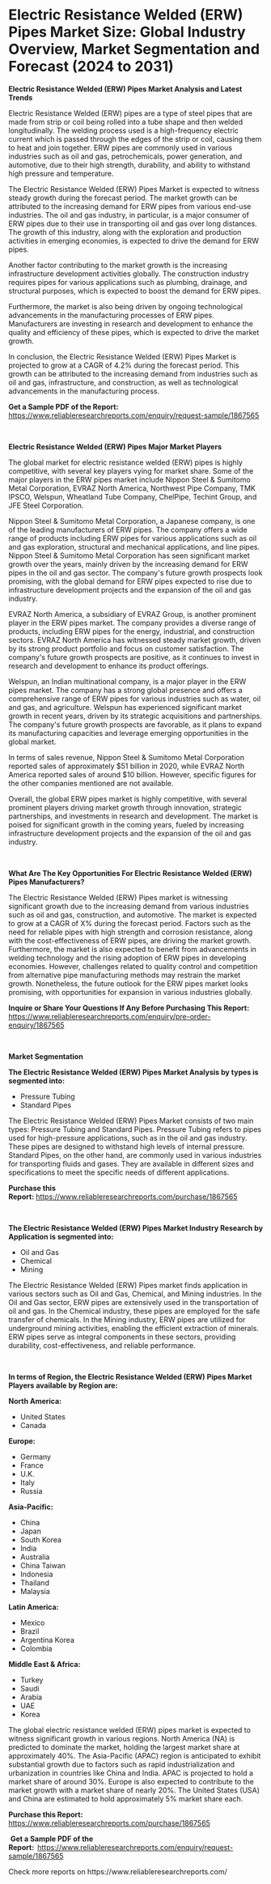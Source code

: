 <p><h1>Electric Resistance Welded (ERW) Pipes Market Size: Global Industry Overview, Market Segmentation and Forecast (2024 to 2031)</h1></p><p><strong>Electric Resistance Welded (ERW) Pipes Market Analysis and Latest Trends</strong></p>
<p><p>Electric Resistance Welded (ERW) pipes are a type of steel pipes that are made from strip or coil being rolled into a tube shape and then welded longitudinally. The welding process used is a high-frequency electric current which is passed through the edges of the strip or coil, causing them to heat and join together. ERW pipes are commonly used in various industries such as oil and gas, petrochemicals, power generation, and automotive, due to their high strength, durability, and ability to withstand high pressure and temperature.</p><p>The Electric Resistance Welded (ERW) Pipes Market is expected to witness steady growth during the forecast period. The market growth can be attributed to the increasing demand for ERW pipes from various end-use industries. The oil and gas industry, in particular, is a major consumer of ERW pipes due to their use in transporting oil and gas over long distances. The growth of this industry, along with the exploration and production activities in emerging economies, is expected to drive the demand for ERW pipes.</p><p>Another factor contributing to the market growth is the increasing infrastructure development activities globally. The construction industry requires pipes for various applications such as plumbing, drainage, and structural purposes, which is expected to boost the demand for ERW pipes.</p><p>Furthermore, the market is also being driven by ongoing technological advancements in the manufacturing processes of ERW pipes. Manufacturers are investing in research and development to enhance the quality and efficiency of these pipes, which is expected to drive the market growth.</p><p>In conclusion, the Electric Resistance Welded (ERW) Pipes Market is projected to grow at a CAGR of 4.2% during the forecast period. This growth can be attributed to the increasing demand from industries such as oil and gas, infrastructure, and construction, as well as technological advancements in the manufacturing process.</p></p>
<p><strong>Get a Sample PDF of the Report:&nbsp;</strong> <a href="https://www.reliableresearchreports.com/enquiry/request-sample/1867565">https://www.reliableresearchreports.com/enquiry/request-sample/1867565</a></p>
<p>&nbsp;</p>
<p><strong>Electric Resistance Welded (ERW) Pipes Major Market Players</strong></p>
<p><p>The global market for electric resistance welded (ERW) pipes is highly competitive, with several key players vying for market share. Some of the major players in the ERW pipes market include Nippon Steel & Sumitomo Metal Corporation, EVRAZ North America, Northwest Pipe Company, TMK IPSCO, Welspun, Wheatland Tube Company, ChelPipe, Techint Group, and JFE Steel Corporation.</p><p>Nippon Steel & Sumitomo Metal Corporation, a Japanese company, is one of the leading manufacturers of ERW pipes. The company offers a wide range of products including ERW pipes for various applications such as oil and gas exploration, structural and mechanical applications, and line pipes. Nippon Steel & Sumitomo Metal Corporation has seen significant market growth over the years, mainly driven by the increasing demand for ERW pipes in the oil and gas sector. The company's future growth prospects look promising, with the global demand for ERW pipes expected to rise due to infrastructure development projects and the expansion of the oil and gas industry.</p><p>EVRAZ North America, a subsidiary of EVRAZ Group, is another prominent player in the ERW pipes market. The company provides a diverse range of products, including ERW pipes for the energy, industrial, and construction sectors. EVRAZ North America has witnessed steady market growth, driven by its strong product portfolio and focus on customer satisfaction. The company's future growth prospects are positive, as it continues to invest in research and development to enhance its product offerings.</p><p>Welspun, an Indian multinational company, is a major player in the ERW pipes market. The company has a strong global presence and offers a comprehensive range of ERW pipes for various industries such as water, oil and gas, and agriculture. Welspun has experienced significant market growth in recent years, driven by its strategic acquisitions and partnerships. The company's future growth prospects are favorable, as it plans to expand its manufacturing capacities and leverage emerging opportunities in the global market.</p><p>In terms of sales revenue, Nippon Steel & Sumitomo Metal Corporation reported sales of approximately $51 billion in 2020, while EVRAZ North America reported sales of around $10 billion. However, specific figures for the other companies mentioned are not available.</p><p>Overall, the global ERW pipes market is highly competitive, with several prominent players driving market growth through innovation, strategic partnerships, and investments in research and development. The market is poised for significant growth in the coming years, fueled by increasing infrastructure development projects and the expansion of the oil and gas industry.</p></p>
<p>&nbsp;</p>
<p><strong>What Are The Key Opportunities For Electric Resistance Welded (ERW) Pipes Manufacturers?</strong></p>
<p><p>The Electric Resistance Welded (ERW) Pipes market is witnessing significant growth due to the increasing demand from various industries such as oil and gas, construction, and automotive. The market is expected to grow at a CAGR of X% during the forecast period. Factors such as the need for reliable pipes with high strength and corrosion resistance, along with the cost-effectiveness of ERW pipes, are driving the market growth. Furthermore, the market is also expected to benefit from advancements in welding technology and the rising adoption of ERW pipes in developing economies. However, challenges related to quality control and competition from alternative pipe manufacturing methods may restrain the market growth. Nonetheless, the future outlook for the ERW pipes market looks promising, with opportunities for expansion in various industries globally.</p></p>
<p><strong>Inquire or Share Your Questions If Any Before Purchasing This Report:</strong> <a href="https://www.reliableresearchreports.com/enquiry/pre-order-enquiry/1867565">https://www.reliableresearchreports.com/enquiry/pre-order-enquiry/1867565</a></p>
<p>&nbsp;</p>
<p><strong>Market Segmentation</strong></p>
<p><strong>The Electric Resistance Welded (ERW) Pipes Market Analysis by types is segmented into:</strong></p>
<p><ul><li>Pressure Tubing</li><li>Standard Pipes</li></ul></p>
<p><p>The Electric Resistance Welded (ERW) Pipes Market consists of two main types: Pressure Tubing and Standard Pipes. Pressure Tubing refers to pipes used for high-pressure applications, such as in the oil and gas industry. These pipes are designed to withstand high levels of internal pressure. Standard Pipes, on the other hand, are commonly used in various industries for transporting fluids and gases. They are available in different sizes and specifications to meet the specific needs of different applications.</p></p>
<p><strong>Purchase this Report:&nbsp;</strong><a href="https://www.reliableresearchreports.com/purchase/1867565">https://www.reliableresearchreports.com/purchase/1867565</a></p>
<p>&nbsp;</p>
<p><strong>The Electric Resistance Welded (ERW) Pipes Market Industry Research by Application is segmented into:</strong></p>
<p><ul><li>Oil and Gas</li><li>Chemical</li><li>Mining</li></ul></p>
<p><p>The Electric Resistance Welded (ERW) Pipes market finds application in various sectors such as Oil and Gas, Chemical, and Mining industries. In the Oil and Gas sector, ERW pipes are extensively used in the transportation of oil and gas. In the Chemical industry, these pipes are employed for the safe transfer of chemicals. In the Mining industry, ERW pipes are utilized for underground mining activities, enabling the efficient extraction of minerals. ERW pipes serve as integral components in these sectors, providing durability, cost-effectiveness, and reliable performance.</p></p>
<p>&nbsp;</p>
<p><strong>In terms of Region, the Electric Resistance Welded (ERW) Pipes Market Players available by Region are:</strong></p>
<p>
    <p> <strong> North America: </strong>
        <ul>
            <li>United States</li>
            <li>Canada</li>
        </ul>
        </p> 
    <p> <strong> Europe: </strong>
        <ul>
            <li>Germany</li>
            <li>France</li>
            <li>U.K.</li>
            <li>Italy</li>
            <li>Russia</li>
        </ul>
        </p> 
    <p> <strong> Asia-Pacific: </strong>
        <ul>
            <li>China</li>
            <li>Japan</li>
            <li>South Korea</li>
            <li>India</li>
            <li>Australia</li>
            <li>China Taiwan</li>
            <li>Indonesia</li>
            <li>Thailand</li>
            <li>Malaysia</li>
        </ul>
        </p> 
    <p> <strong> Latin America: </strong>
        <ul>
            <li>Mexico</li>
            <li>Brazil</li>
            <li>Argentina Korea</li>
            <li>Colombia</li>
        </ul>
        </p> 
    <p> <strong> Middle East & Africa: </strong>
        <ul>
            <li>Turkey</li>
            <li>Saudi</li>
            <li>Arabia</li>
            <li>UAE</li>
            <li>Korea</li>
        </ul>
    </p>
    </p>
<p><p>The global electric resistance welded (ERW) pipes market is expected to witness significant growth in various regions. North America (NA) is predicted to dominate the market, holding the largest market share at approximately 40%. The Asia-Pacific (APAC) region is anticipated to exhibit substantial growth due to factors such as rapid industrialization and urbanization in countries like China and India. APAC is projected to hold a market share of around 30%. Europe is also expected to contribute to the market growth with a market share of nearly 20%. The United States (USA) and China are estimated to hold approximately 5% market share each.</p></p>
<p><strong>Purchase this Report: </strong><a href="https://www.reliableresearchreports.com/purchase/1867565">https://www.reliableresearchreports.com/purchase/1867565</a></p>
<p>&nbsp;<strong>Get a Sample PDF of the Report:&nbsp;&nbsp;</strong><a href="https://www.reliableresearchreports.com/enquiry/request-sample/1867565">https://www.reliableresearchreports.com/enquiry/request-sample/1867565</a></p>
<p><strong></strong></p>
<p>Check more reports on https://www.reliableresearchreports.com/</p>